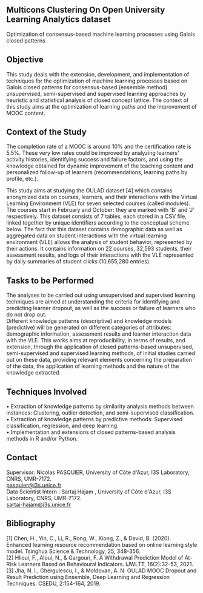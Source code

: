 ## Multicons Clustering On Open University Learning Analytics dataset
Optimization of consensus-based machine learning processes using Galois closed patterns

## Objective
This study deals with the extension, development, and implementation of techniques for the optimization of
machine learning processes based on Galois closed patterns for consensus-based (ensemble method) unsupervised,
semi-supervised and supervised learning approaches by heuristic and statistical analysis of closed concept lattice.
The context of this study aims at the optimization of learning paths and the improvement of MOOC content.</br>

## Context of the Study
The completion rate of a MOOC is around 10% and the certification rate is 5.5%. These very low rates could be
improved by analyzing learners' activity histories, identifying success and failure factors, and using the knowledge
obtained for dynamic improvement of the teaching content and personalized follow-up of learners (recommendations,
learning paths by profile, etc.).</br>

This study aims at studying the OULAD dataset [4] which contains anonymized data on courses, learners, and their
interactions with the Virtual Learning Environment (VLE) for seven selected courses (called modules). The courses
start in February and October: they are marked with 'B' and 'J' respectively. This dataset consists of 7 tables, each
stored in a CSV file, linked together by unique identifiers according to the conceptual scheme below.
The fact that this dataset contains demographic data as well as aggregated data on student interactions with the
virtual learning environment (VLE) allows the analysis of student behavior, represented by their actions. It contains
information on 22 courses, 32,593 students, their assessment results, and logs of their interactions with the VLE
represented by daily summaries of student clicks (10,655,280 entries).</br>
## Tasks to be Performed
The analyses to be carried out using unsupervised and supervised learning techniques are aimed at understanding
the criteria for identifying and predicting learner dropout, as well as the success or failure of learners who do not drop
out. </br>
Different knowledge patterns (descriptive) and knowledge models (predictive) will be generated on different
categories of attributes: demographic information, assessment results and learner interaction data with the VLE.
This works aims at reproducibility, in terms of results, and extension, through the application of closed patterns-based
unsupervised, semi-supervised and supervised learning methods, of initial studies carried out on these data,
providing relevant elements concerning the preparation of the data, the application of learning methods and the
nature of the knowledge extracted.</br>
## Techniques Involved
• Extraction of knowledge patterns by similarity analysis methods between instances: Clustering, outlier detection,
and semi-supervised classification. </br>
• Extraction of knowledge patterns by predictive methods: Supervised classification, regression, and deep learning.</br>
• Implementation and extensions of closed patterns-based analysis methods in R and/or Python. </br>

## Contact
Supervisor: Nicolas PASQUIER, University of Côte d'Azur, I3S Laboratory, CNRS, UMR-7172.</br>
pasquier@i3s.unice.fr </br>
Data Scientist Intern : Sartaj Hajam , University of Côte d'Azur, I3S Laboratory, CNRS, UMR-7172.</br>
sartaj-hajam@i3s.unice.fr
## Bibliography
[1] Chen, H., Yin, C., Li, R., Rong, W., Xiong, Z., & David, B. (2020). Enhanced learning resource recommendation
based on online learning style model. Tsinghua Science & Technology, 25, 348-356.</br>
[2] Hlioui, F., Aloui, N., & Gargouri, F. A Withdrawal Prediction Model of At-Risk Learners Based on Behavioural
Indicators. IJWLTT, 16(2):32-53, 2021.</br>
[3] Jha, N. I., Ghergulescu, I., & Moldovan, A. N. OULAD MOOC Dropout and Result Prediction using Ensemble,
Deep Learning and Regression Techniques. CSEDU, 2:154-164, 2019.
